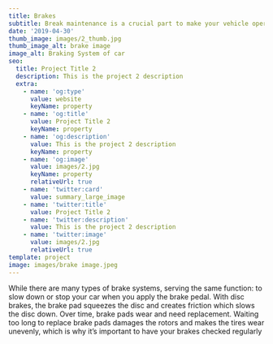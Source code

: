```yaml
---
title: Brakes
subtitle: Break maintenance is a crucial part to make your vehicle operate safetly.
date: '2019-04-30'
thumb_image: images/2_thumb.jpg
thumb_image_alt: brake image
image_alt: Braking System of car
seo:
  title: Project Title 2
  description: This is the project 2 description
  extra:
    - name: 'og:type'
      value: website
      keyName: property
    - name: 'og:title'
      value: Project Title 2
      keyName: property
    - name: 'og:description'
      value: This is the project 2 description
      keyName: property
    - name: 'og:image'
      value: images/2.jpg
      keyName: property
      relativeUrl: true
    - name: 'twitter:card'
      value: summary_large_image
    - name: 'twitter:title'
      value: Project Title 2
    - name: 'twitter:description'
      value: This is the project 2 description
    - name: 'twitter:image'
      value: images/2.jpg
      relativeUrl: true
template: project
image: images/brake image.jpeg
---
```

While there are many types of brake systems, serving the same function: to slow down or stop your car when you apply the brake pedal. With disc brakes, the brake pad squeezes the disc and creates friction which slows the disc down. Over time, brake pads wear  and need replacement. Waiting too long to replace brake pads damages the rotors and makes the tires wear unevenly, which is why it’s important to have your brakes checked regularly

